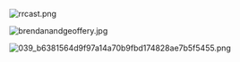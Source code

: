 ![rrcast.png]({{site.baseurl}}/images/2020pics/rrcast.png)

![brendanandgeoffery.jpg]({{site.baseurl}}/images/2020pics/brendanandgeoffery.jpg)

![039_b6381564d9f97a14a70b9fbd174828ae7b5f5455.png]({{site.baseurl}}/images/2020pics/039_b6381564d9f97a14a70b9fbd174828ae7b5f5455.png)
